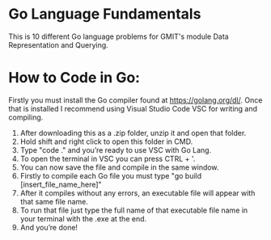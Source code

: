 # Go Language Fundamentals 

This is 10 different Go language problems for GMIT's module Data Representation and Querying.

# How to Code in Go:

Firstly you must install the Go compiler  found at https://golang.org/dl/.
Once that is installed I recommend using Visual Studio Code VSC for writing and compiling.

1) After downloading this as a .zip folder, unzip it and open that folder.
2) Hold shift and right click to open this folder in CMD.
3) Type "code ." and you’re ready to use VSC with Go Lang.
4) To open the terminal in VSC you can press CTRL + '.
5) You can now save the file and compile in the same window.
6) Firstly to compile each Go file you must type "go build [insert_file_name_here]"
7) After it compiles without any errors, an executable file will appear with that same file name.
8) To run that file just type the full name of that executable file name in your terminal with the .exe at the end.
9) And you’re  done! 
